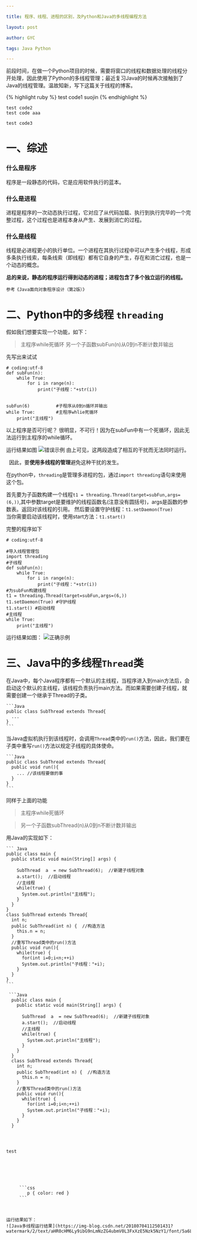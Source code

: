 ```yaml
---

title: 程序、线程、进程的区别，及Python和Java的多线程编程方法

layout: post

author: GYC

tags: Java Python 

---
```


前段时间，在做一个Python项目的时候，需要将窗口的线程和数据处理的线程分开处理，因此使用了Python的多线程管理；最近复习Java的时候再次接触到了Java的线程管理。温故知新，写下这篇关于线程的博客。


{% highlight ruby %}
test code1
  suojin
{% endhighlight %}

    test code2
    test code aaa
    
```
test code3
```
    

# 一、综述

### 什么是程序
程序是一段静态的代码，它是应用软件执行的蓝本。

### 什么是进程
进程是程序的一次动态执行过程，它对应了从代码加载、执行到执行完毕的一个完整过程，这个过程也是进程本身从产生、发展到消亡的过程。

### 什么是线程
线程是必进程更小的执行单位。一个进程在其执行过程中可以产生多个线程，形成多条执行线索，每条线索（即线程）都有它自身的产生，存在和消亡过程，也是一个动态的概念。

**总的来说，静态的程序运行得到动态的进程；进程包含了多个独立运行的线程。**

`参考《Java面向对象程序设计（第2版）》`

# 二、Python中的多线程 `threading`
假如我们想要实现一个功能，如下：

> 主程序while死循环
> 另一个子函数subFun(n)从0到n不断计数并输出

先写出来试试
```
# coding:utf-8
def subFun(n):
    while True:
        for i in range(n):
            print("子线程："+str(i))


subFun(6)          #子程序从0到n循环并输出
while True:        #主程序whlie死循环
    print("主线程")
```
以上程序是否可行呢？
很明显，不可行！因为在subFun中有一个死循环，因此无法运行到主程序的while循环。

运行结果如图
![错误示例](https://img-blog.csdn.net/201807022139367?watermark/2/text/aHR0cHM6Ly9ibG9nLmNzZG4ubmV0L3FxXzE5Nzk5NzY1/font/5a6L5L2T/fontsize/400/fill/I0JBQkFCMA==/dissolve/70)
由上可见，这两段造成了相互的干扰而无法同时运行。

&nbsp;
因此，要**使用多线程的管理**避免这种干扰的发生。

在python中，`threading`是管理多进程的包，通过`import threading`语句来使用这个包。

首先要为子函数构建一个线程`t1 = threading.Thread(target=subFun,args=(6,))`,其中参数target是要维护的线程函数名(注意没有圆括号)，args是函数的参数表。返回对该线程的引用。
然后要设置守护线程：`t1.setDaemon(True)`    
当你需要启动该线程时，使用start方法：`t1.start()`

完整的程序如下

```
# coding:utf-8

#导入线程管理包
import threading
#子线程
def subFun(n):
    while True:
        for i in range(n):
            print("子线程："+str(i))
#为subFun构建线程
t1 = threading.Thread(target=subFun,args=(6,))  
t1.setDaemon(True) #守护线程
t1.start() #启动线程
#主线程
while True:
    print("主线程")
```
运行结果如图：
![正确示例](https://img-blog.csdn.net/20180702215600173?watermark/2/text/aHR0cHM6Ly9ibG9nLmNzZG4ubmV0L3FxXzE5Nzk5NzY1/font/5a6L5L2T/fontsize/400/fill/I0JBQkFCMA==/dissolve/70)

# 三、Java中的多线程`Thread`类
在Java中，每个Java程序都有一个默认的主线程，当程序进入到main方法后，会启动这个默认的主线程，该线程负责执行main方法。而如果需要创建子线程，就需要创建一个继承于Thread的子类。

    ```Java
    public class SubThread extends Thread{
      ...
    }
    ```
当Java虚拟机执行到该线程时，会调用`Thread`类中的`run()`方法，因此，我们要在子类中重写`run()`方法以规定子线程的具体使命。

    ```Java
    public class SubThread extends Thread{
      public void run(){
        ... //该线程要做的事
      }
    }
    ```
同样于上面的功能

> 主程序while死循环

> 另一个子函数subThread(n)从0到n不断计数并输出

用Java的实现如下：

    ``` Java
    public class main {
      public static void main(String[] args) {	
        
        SubThread  a  = new SubThread(6);  //新建子线程对象
        a.start();  //启动线程	
        //主线程
        while(true) {
          System.out.println("主线程");
        }
      }
    }
    class SubThread extends Thread{
      int n;
      public SubThread(int n) {  //构造方法
        this.n = n;
      }
      //重写Thread类中的run()方法
      public void run(){
        while(true) {
          for(int i=0;i<n;++i)
          System.out.println("子线程："+i);	
        }
      }
    }
    ```
```
 ```Java
  public class main {
    public static void main(String[] args) {	
      
      SubThread  a  = new SubThread(6);  //新建子线程对象
      a.start();  //启动线程	
      //主线程
      while(true) {
        System.out.println("主线程");
      }
    }
  }
  class SubThread extends Thread{
    int n;
    public SubThread(int n) {  //构造方法
      this.n = n;
    }
    //重写Thread类中的run()方法
    public void run(){
      while(true) {
        for(int i=0;i<n;++i)
        System.out.println("子线程："+i);	
      }
    }
  }
 ```
```


```
<pre>
<code class="language-Java">
test
</code>
</pre>
```




	 ```css
		p { color: red }
	 ```
   


运行结果如下：
![Java多线程运行结果](https://img-blog.csdn.net/20180704112501431?watermark/2/text/aHR0cHM6Ly9ibG9nLmNzZG4ubmV0L3FxXzE5Nzk5NzY1/font/5a6L5L2T/fontsize/400/fill/I0JBQkFCMA==/dissolve/70)

